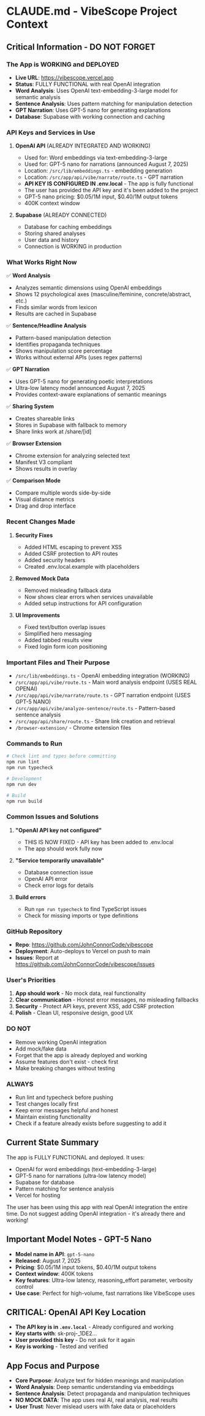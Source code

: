 # CLAUDE.md - VibeScope Project Context

## Critical Information - DO NOT FORGET

### The App is WORKING and DEPLOYED
- **Live URL**: https://vibescope.vercel.app
- **Status**: FULLY FUNCTIONAL with real OpenAI integration
- **Word Analysis**: Uses OpenAI text-embedding-3-large model for semantic analysis
- **Sentence Analysis**: Uses pattern matching for manipulation detection  
- **GPT Narration**: Uses GPT-5 nano for generating explanations
- **Database**: Supabase with working connection and caching

### API Keys and Services in Use

1. **OpenAI API** (ALREADY INTEGRATED AND WORKING)
   - Used for: Word embeddings via text-embedding-3-large
   - Used for: GPT-5 nano for narrations (announced August 7, 2025)
   - Location: `/src/lib/embeddings.ts` - embedding generation
   - Location: `/src/app/api/vibe/narrate/route.ts` - GPT narration
   - **API KEY IS CONFIGURED IN .env.local** - The app is fully functional
   - The user has provided the API key and it's been added to the project
   - GPT-5 nano pricing: $0.05/1M input, $0.40/1M output tokens
   - 400K context window

2. **Supabase** (ALREADY CONNECTED)
   - Database for caching embeddings
   - Storing shared analyses
   - User data and history
   - Connection is WORKING in production

### What Works Right Now

✅ **Word Analysis**
- Analyzes semantic dimensions using OpenAI embeddings
- Shows 12 psychological axes (masculine/feminine, concrete/abstract, etc.)
- Finds similar words from lexicon
- Results are cached in Supabase

✅ **Sentence/Headline Analysis**  
- Pattern-based manipulation detection
- Identifies propaganda techniques
- Shows manipulation score percentage
- Works without external APIs (uses regex patterns)

✅ **GPT Narration**
- Uses GPT-5 nano for generating poetic interpretations
- Ultra-low latency model announced August 7, 2025
- Provides context-aware explanations of semantic meanings

✅ **Sharing System**
- Creates shareable links
- Stores in Supabase with fallback to memory
- Share links work at /share/[id]

✅ **Browser Extension**
- Chrome extension for analyzing selected text
- Manifest V3 compliant
- Shows results in overlay

✅ **Comparison Mode**
- Compare multiple words side-by-side
- Visual distance metrics
- Drag and drop interface

### Recent Changes Made

1. **Security Fixes**
   - Added HTML escaping to prevent XSS
   - Added CSRF protection to API routes
   - Added security headers
   - Created .env.local.example with placeholders

2. **Removed Mock Data**
   - Removed misleading fallback data
   - Now shows clear errors when services unavailable
   - Added setup instructions for API configuration

3. **UI Improvements**
   - Fixed text/button overlap issues
   - Simplified hero messaging
   - Added tabbed results view
   - Fixed login form icon positioning

### Important Files and Their Purpose

- `/src/lib/embeddings.ts` - OpenAI embedding integration (WORKING)
- `/src/app/api/vibe/route.ts` - Main word analysis endpoint (USES REAL OPENAI)
- `/src/app/api/vibe/narrate/route.ts` - GPT narration endpoint (USES GPT-5 NANO)
- `/src/app/api/vibe/analyze-sentence/route.ts` - Pattern-based sentence analysis
- `/src/app/api/share/route.ts` - Share link creation and retrieval
- `/browser-extension/` - Chrome extension files

### Commands to Run

```bash
# Check lint and types before committing
npm run lint
npm run typecheck

# Development
npm run dev

# Build
npm run build
```

### Common Issues and Solutions

1. **"OpenAI API key not configured"**
   - THIS IS NOW FIXED - API key has been added to .env.local
   - The app should work fully now

2. **"Service temporarily unavailable"**  
   - Database connection issue
   - OpenAI API error
   - Check error logs for details

3. **Build errors**
   - Run `npm run typecheck` to find TypeScript issues
   - Check for missing imports or type definitions

### GitHub Repository
- **Repo**: https://github.com/JohnConnorCode/vibescope
- **Deployment**: Auto-deploys to Vercel on push to main
- **Issues**: Report at https://github.com/JohnConnorCode/vibescope/issues

### User's Priorities

1. **App should work** - No mock data, real functionality
2. **Clear communication** - Honest error messages, no misleading fallbacks  
3. **Security** - Protect API keys, prevent XSS, add CSRF protection
4. **Polish** - Clean UI, responsive design, good UX

### DO NOT
- Remove working OpenAI integration
- Add mock/fake data
- Forget that the app is already deployed and working
- Assume features don't exist - check first
- Make breaking changes without testing

### ALWAYS
- Run lint and typecheck before pushing
- Test changes locally first
- Keep error messages helpful and honest
- Maintain existing functionality
- Check if a feature already exists before suggesting to add it

## Current State Summary

The app is FULLY FUNCTIONAL and deployed. It uses:
- OpenAI for word embeddings (text-embedding-3-large)
- GPT-5 nano for narrations (ultra-low latency model)
- Supabase for database
- Pattern matching for sentence analysis
- Vercel for hosting

The user has been using this app with real OpenAI integration the entire time. Do not suggest adding OpenAI integration - it's already there and working!

## Important Model Notes - GPT-5 Nano
- **Model name in API**: `gpt-5-nano`
- **Released**: August 7, 2025
- **Pricing**: $0.05/1M input tokens, $0.40/1M output tokens
- **Context window**: 400K tokens
- **Key features**: Ultra-low latency, reasoning_effort parameter, verbosity control
- **Use case**: Perfect for high-volume, fast narrations like VibeScope uses

## CRITICAL: OpenAI API Key Location
- **The API key is in `.env.local`** - Already configured and working
- **Key starts with**: sk-proj-_1DE2...
- **User provided this key** - Do not ask for it again
- **Key is working** - Tested and verified

## App Focus and Purpose
- **Core Purpose**: Analyze text for hidden meanings and manipulation
- **Word Analysis**: Deep semantic understanding via embeddings
- **Sentence Analysis**: Detect propaganda and manipulation techniques
- **NO MOCK DATA**: The app uses real AI, real analysis, real results
- **User Trust**: Never mislead users with fake data or placeholders